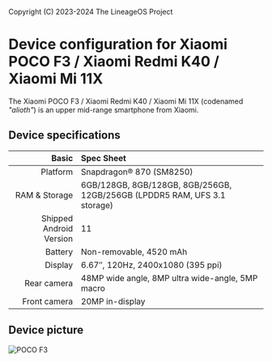 Copyright (C) 2023-2024 The LineageOS Project

Device configuration for Xiaomi POCO F3 / Xiaomi Redmi K40 / Xiaomi Mi 11X
=============================================================

The Xiaomi POCO F3 / Xiaomi Redmi K40 / Xiaomi Mi 11X (codenamed _"alioth"_) is an upper mid-range smartphone from Xiaomi.

## Device specifications

Basic   | Spec Sheet
-------:|:-------------------------
Platform | Snapdragon® 870 (SM8250)
RAM & Storage | 6GB/128GB, 8GB/128GB, 8GB/256GB, 12GB/256GB (LPDDR5 RAM, UFS 3.1 storage)
Shipped Android Version | 11
Battery | Non-removable, 4520 mAh
Display | 6.67″, 120Hz, 2400x1080 (395 ppi)
Rear camera | 48MP wide angle, 8MP ultra wide-angle, 5MP macro
Front camera | 20MP in-display

## Device picture

![POCO F3](https://i01.appmifile.com/webfile/globalimg/products/m/poco-f3/specs-header01.png "POCO F3 in grey, blue, white and black")
